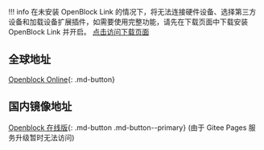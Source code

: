 !!! info
    在未安装 OpenBlock Link 的情况下，将无法连接硬件设备、选择第三方设备和加载设备扩展插件，如需要使用完整功能，请先在下载页面中下载安装 OpenBlock Link 并开启。 [点击访问下载页面](download-software.md)

## 全球地址

[Openblock Online](https://openblockcc.github.io/openblock-gui/develop/){: .md-button}

## 国内镜像地址

[Openblock 在线版](https://openblockcc.gitee.io/openblock-gui/develop/){: .md-button  .md-button--primary} (由于 Gitee Pages 服务升级暂时无法访问)
